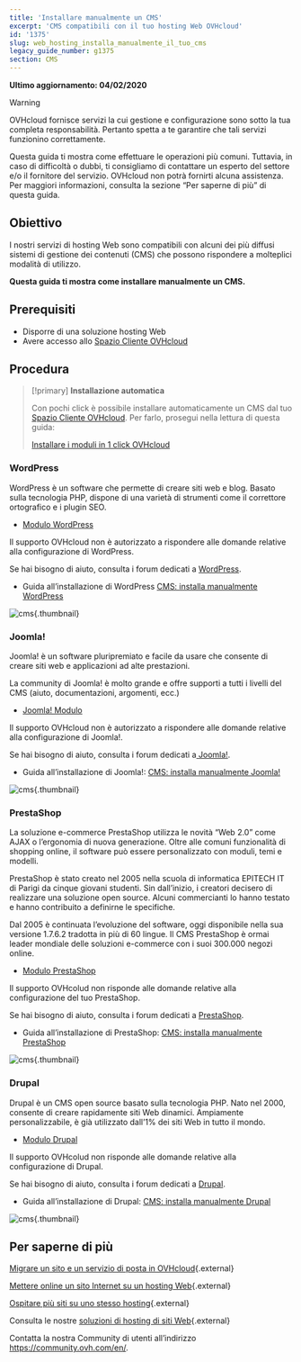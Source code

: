 ```yaml
---
title: 'Installare manualmente un CMS'
excerpt: 'CMS compatibili con il tuo hosting Web OVHcloud'
id: '1375'
slug: web_hosting_installa_manualmente_il_tuo_cms
legacy_guide_number: g1375
section: CMS
---
```


**Ultimo aggiornamento: 04/02/2020**

> [!warning]
>OVHcloud fornisce servizi la cui gestione e configurazione sono sotto la tua completa responsabilità. Pertanto spetta a te garantire che tali servizi funzionino correttamente.
>
>Questa guida ti mostra come effettuare le operazioni più comuni. Tuttavia, in caso di difficoltà o dubbi, ti consigliamo di contattare un esperto del settore e/o il fornitore del servizio. OVHcloud non potrà fornirti alcuna assistenza.  Per maggiori informazioni, consulta la sezione “Per saperne di più” di questa guida.
>

## Obiettivo

I nostri servizi di hosting Web sono compatibili con alcuni dei più diffusi sistemi di gestione dei contenuti (CMS) che possono rispondere a molteplici modalità di utilizzo.

**Questa guida ti mostra come installare manualmente un CMS.**


## Prerequisiti

- Disporre di una soluzione hosting Web
- Avere accesso allo [Spazio Cliente OVHcloud](https://www.ovh.com/auth/?action=gotomanager)

## Procedura


> [!primary]
>**Installazione automatica**
>
>Con pochi click è possibile installare automaticamente un CMS dal tuo [Spazio Cliente OVHcloud](https://www.ovh.com/auth/?action=gotomanager).  Per farlo, prosegui nella lettura di questa guida: 
>
>[Installare i moduli in 1 click OVHcloud](https://docs.ovh.com/it/hosting/hosting_condiviso_guida_ai_moduli_degli_hosting_condivisi/)
>




### WordPress
WordPress è un software che permette di creare siti web e blog. Basato sulla tecnologia PHP, dispone di una varietà di strumenti come il correttore ortografico e i plugin SEO.


- [Modulo WordPress](https://www.ovh.it/hosting-web/website/wordpress.xml)

Il supporto OVHcloud non è autorizzato a rispondere alle domande relative alla configurazione di WordPress. 


Se hai bisogno di aiuto, consulta i forum dedicati a [WordPress](https://wordpress.org/support/).

- Guida all’installazione di WordPress [CMS: installa manualmente WordPress](../cms_installa_manualmente_wordpress)

![cms](images/img_3379.jpg){.thumbnail}

### Joomla!
Joomla! è un software pluripremiato e facile da usare che consente di creare siti web e applicazioni ad alte prestazioni.

La community di Joomla! è molto grande e offre supporti a tutti i livelli del CMS (aiuto, documentazioni, argomenti, ecc.)

- [Joomla! Modulo](https://www.ovh.it/hosting-web/website/joomla.xml)

Il supporto OVHcloud non è autorizzato a rispondere alle domande relative alla configurazione di Joomla!. 

Se hai bisogno di aiuto, consulta i forum dedicati a[ Joomla!](http://forum.joomla.org/). 

- Guida all’installazione di Joomla!: [CMS: installa manualmente Joomla!](../cms_installa_manualmente_joomla)

![cms](images/img_3380.jpg){.thumbnail}

### PrestaShop
La soluzione e-commerce PrestaShop utilizza le novità “Web 2.0” come AJAX o l’ergonomia di nuova generazione. Oltre alle comuni funzionalità di shopping online, il software può essere personalizzato con moduli, temi e modelli. 

PrestaShop è stato creato nel 2005 nella scuola di informatica EPITECH IT di Parigi da cinque giovani studenti. Sin dall’inizio, i creatori decisero di realizzare una soluzione open source. Alcuni commercianti lo hanno testato e hanno contribuito a definirne le specifiche.

Dal 2005 è continuata l’evoluzione del software,  oggi disponibile nella sua versione 1.7.6.2 tradotta in più di 60 lingue. Il CMS PrestaShop è ormai leader mondiale delle soluzioni e-commerce con i suoi 300.000 negozi online.

- [Modulo PrestaShop](https://www.ovh.it/hosting-web/website/prestashop.xml)

Il supporto OVHcolud non risponde alle domande relative alla configurazione del tuo PrestaShop. 

Se hai bisogno di aiuto, consulta i forum dedicati a
[ PrestaShop](https://www.prestashop.com/forums/).

- Guida all’installazione di PrestaShop: [CMS: installa manualmente PrestaShop](../cms_installa_manualmente_prestashop/)

![cms](images/img_3381.jpg){.thumbnail}


### Drupal
Drupal è un CMS open source basato sulla tecnologia PHP. Nato nel 2000, consente di creare rapidamente siti Web dinamici. Ampiamente personalizzabile, è già utilizzato dall’1% dei siti Web in tutto il mondo. 

-  [Modulo Drupal](https://www.ovh.it/hosting-web/website/drupal.xml)

Il supporto OVHcolud non risponde alle domande relative alla configurazione di Drupal. 

Se hai bisogno di aiuto, consulta i forum dedicati a [Drupal](https://www.drupal.org).


-  Guida all’installazione di Drupal: [ CMS: installa manualmente Drupal](../cms_installa_manualmente_drupal/)



![cms](images/img_3382.jpg){.thumbnail}




## Per saperne di più 

[Migrare un sito e un servizio di posta in OVHcloud](../migrare-un-sito-in-ovh/){.external}

[Mettere online un sito Internet su un hosting Web](../hosting_condiviso_come_mettere_online_il_tuo_sito/){.external}

[Ospitare più siti su uno stesso hosting](../configurare-un-multisito-su-un-hosting-web/){.external}

Consulta le nostre [soluzioni di hosting di siti Web](https://www.ovh.it/hosting-web/){.external}

Contatta la nostra Community di utenti all’indirizzo <https://community.ovh.com/en/>.